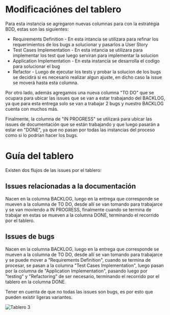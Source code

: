 # Modificaciónes del tablero

Para esta instancia se agregaron nuevas columnas para con la estratégia BDD, estas son las siguientes:

* Requirements Definition - En esta intancia se utilizara para refinar los requerimientos de los bugs a solucionar y pasarlos a User Story
* Test Cases Implementation - En esta intancia se utilizara para implementar los test que luego serviran para implementar la solucion
* Application Implementation - En esta instancia se desarrolla el codigo para solucionar el bug
* Refactor - Luego de ejecutar los tests y probar la solucion de los bugs se decidirá si es necesario realizar algun ajuste, en dicho caso la issue se moverá hasta esta columna.

Por otro lado, además agregamos una nueva columna "TO DO" que se ocupara para ubicar las issues que se van a estar trabajando del BACKLOG, ya que para esta entrega solo se van a trabajar 2 bugs y nuestro BACKLOG cuenta con muchos más.

Finalmente, la columna de "IN PROGRESS" se utilizará para ubicar las issues de documentación que se están trabajando y que luego pasarán a estar en "DONE", ya que no pasan por todas las instancias del proceso como si lo podrían hacer los bugs.

# Guía del tablero

Existen dos flujos de las issues por el tablero:

## Issues relacionadas a la documentación

Nacen en la columna BACKLOG, luego en la entrega que corresponde se mueven a la columna de TO DO, desde allí se van tomando para trabajarce y se van moviendo a IN PROGRESS, finalmente cuando se termina de trabajar en estas se mueven a la columna DONE, terminando el recorrido por el tablero.

## Issues de bugs

Nacen en la columna BACKLOG, luego en la entrega que corresponde se mueven a la columna de TO DO, desde allí se van tomando para trabajarce y se puede mover a "Requirements Definition", cuando se termina de procesar, se pasan a la columna "Test Cases Implementation", luego pasan por la columna de "Application Implementation", pasando luego por "testing" y "Refactoring" de ser necesario, terminando el recorrido por el tablero en la columna DONE.

Tener en cuenta de que no todas las issues son bugs, es por esto que pueden existir ligeras variantes.

![Tablero 3](progreso-tablero3.png)